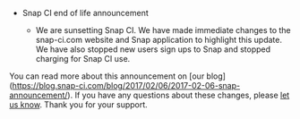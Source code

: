 * Snap CI end of life announcement

  * We are sunsetting Snap CI. We have made immediate changes to the snap-ci.com website and Snap application to highlight this update. We have also stopped new users sign ups to Snap and stopped charging for Snap CI use.

You can read more about this announcement on [our blog] (https://blog.snap-ci.com/blog/2017/02/06/2017-02-06-snap-announcement/). If you have any questions about these changes, please [let us know](https://snap-ci.com/contact-us). Thank you for your support.
